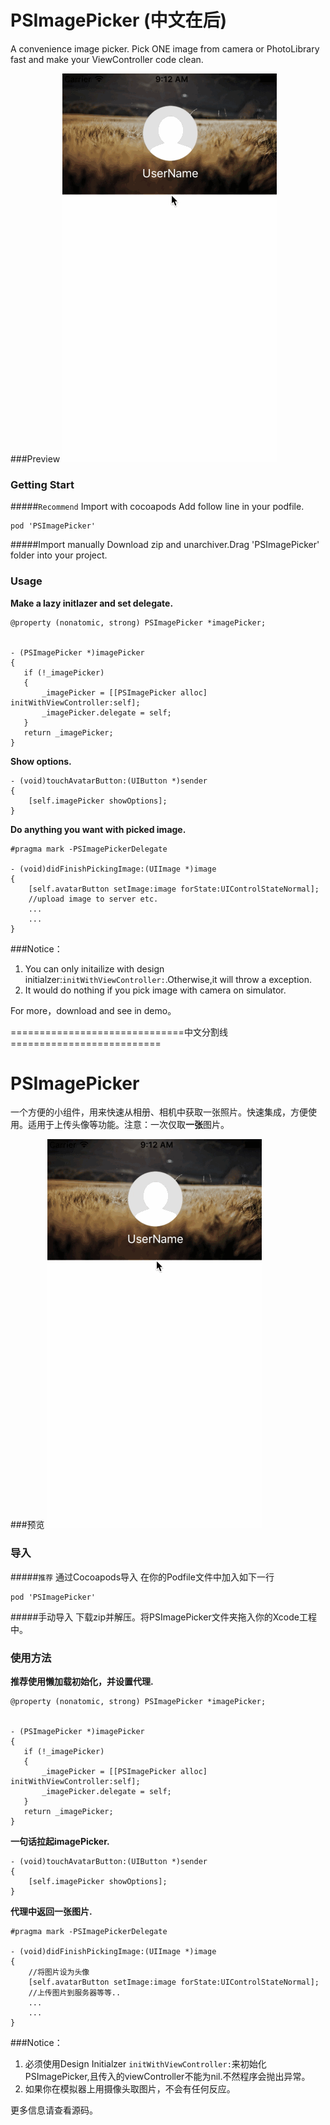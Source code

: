 # PSImagePicker (中文在后)
A convenience image picker. Pick ONE image from camera or PhotoLibrary fast and make your ViewController code clean.


###Preview 
![image](https://raw.githubusercontent.com/DeveloperPans/PSImagePicker/master/PSImagePicker.gif)

### Getting Start

#####`Recommend` Import with cocoapods
Add follow line in your podfile.

    pod 'PSImagePicker'  
      
#####Import manually
Download zip and unarchiver.Drag 'PSImagePicker' folder into your project.


### Usage
**Make a lazy initlazer and set delegate.**
 
 ```
 @property (nonatomic, strong) PSImagePicker *imagePicker;

 
- (PSImagePicker *)imagePicker
{
    if (!_imagePicker)
    {
        _imagePicker = [[PSImagePicker alloc] initWithViewController:self];
        _imagePicker.delegate = self;
    }
    return _imagePicker;
}
 ```
**Show options.**

```
- (void)touchAvatarButton:(UIButton *)sender
{
    [self.imagePicker showOptions];
}

```

**Do anything you want with picked image.**

```
#pragma mark -PSImagePickerDelegate

- (void)didFinishPickingImage:(UIImage *)image
{
    [self.avatarButton setImage:image forState:UIControlStateNormal];
    //upload image to server etc.
    ...
    ...
}

```


###Notice：
1. You can only initailize with design initialzer:`initWithViewController:`.Otherwise,it will throw a exception.
2. It would do nothing if you pick image with camera on simulator.

For more，download and see in demo。

==============================中文分割线==========================

# PSImagePicker 
一个方便的小组件，用来快速从相册、相机中获取一张照片。快速集成，方便使用。适用于上传头像等功能。注意：一次仅取**一张**图片。

###预览 
![image](https://raw.githubusercontent.com/DeveloperPans/PSImagePicker/master/PSImagePicker.gif)

### 导入

#####`推荐` 通过Cocoapods导入
在你的Podfile文件中加入如下一行

    pod 'PSImagePicker'
    
#####手动导入
下载zip并解压。将PSImagePicker文件夹拖入你的Xcode工程中。


### 使用方法
**推荐使用懒加载初始化，并设置代理.**
 
 ```
 @property (nonatomic, strong) PSImagePicker *imagePicker;

 
- (PSImagePicker *)imagePicker
{
    if (!_imagePicker)
    {
        _imagePicker = [[PSImagePicker alloc] initWithViewController:self];
        _imagePicker.delegate = self;
    }
    return _imagePicker;
}
 ```
**一句话拉起imagePicker.**

```
- (void)touchAvatarButton:(UIButton *)sender
{
    [self.imagePicker showOptions];
}

```

**代理中返回一张图片.**

```
#pragma mark -PSImagePickerDelegate

- (void)didFinishPickingImage:(UIImage *)image
{
    //将图片设为头像
    [self.avatarButton setImage:image forState:UIControlStateNormal];
    //上传图片到服务器等等..
    ...
    ...
}

```


###Notice：
1. 必须使用Design Initialzer `initWithViewController:`来初始化PSImagePicker,且传入的viewController不能为nil.不然程序会抛出异常。
2. 如果你在模拟器上用摄像头取图片，不会有任何反应。

更多信息请查看源码。
